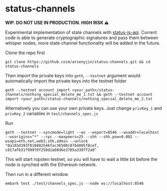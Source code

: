 # status-channels

<p>
<strong>WIP. DO NOT USE IN PRODUCTION. HIGH RISK ⚠</strong>
</p>


Experimental implementation of state channels with [status-js-api](https://github.com/status-im/status-js-api). Current code is able to generate cryptographic signatures and pass them between whisper nodes, more state channel functionality will be added in the future.

 
Clone the repo first
```
git clone https://github.coim/arsenyjin/status-channels.git && cd status-channels
```
Then import the private keys into `geth`, `--testnet` argument would automatically import the private keys into the testnet folder
```
geth --testnet account import <your_path>/status-channels/nothing_special_delete_me_1.txt && geth --testnet account import <your_path>/status-channels/nothing_special_delete_me_2.txt
```
Alternatively you can use your own private keys. Just change `privKey_1` and `privKey_2` variables in `test/channels_spec.js` 

Run 

```
geth --testnet --syncmode=light --ws --wsport=8546 --wsaddr=localhost --wsorigins="*" --rpc --maxpeers=25 --shh --shh.pow=0.002 --wsapi=eth,net,web3,shh,admin --unlock "0a1034393f818882546fac36500c8764805f8cef, c817afb31f99970f250d2a68d6e3785a3307f2a0"
```
This will start ropsten testnet, so you will have to wait a little bit before the node is synched with the Ethereum network.

Then run in a different window
```
embark test ./test/channels_spec.js --node ws://localhost:8546
```
